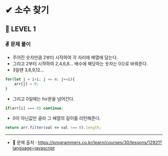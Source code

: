 # ✔ 소수 찾기
## 📌 LEVEL 1
### ✌ 문제 풀이
- 주어진 숫자만큼 2부터 시작하여 각 자리에 배열에 담는다.
- 그리고 2부터 시작하여 2,4,6,8... 배수에 해당하는 숫자는 0으로 바꿔준다.
- 3일땐 3,6,9,12...
```javascript
for(let j = i+i; j <= n; j+=i){
    arr[j] = 0; 
}
```
- 그리고 0일때는 for문을 넘어간다.
```javascript
if(arr[i] === 0) continue;
```
- 0이 아닌값만 골라 그 배열의 길이를 리턴해준다.
```javascript
return arr.filter(val => val !== 0).length;
```

<hr>

- 📌 문제 출처 : https://programmers.co.kr/learn/courses/30/lessons/12921?language=javascript